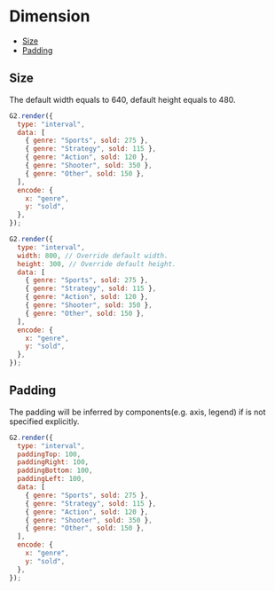 # Dimension

- <a href="#size">Size</a>
- <a href="#padding">Padding</a>

## Size

The default width equals to 640, default height equals to 480.

```js | dom
G2.render({
  type: "interval",
  data: [
    { genre: "Sports", sold: 275 },
    { genre: "Strategy", sold: 115 },
    { genre: "Action", sold: 120 },
    { genre: "Shooter", sold: 350 },
    { genre: "Other", sold: 150 },
  ],
  encode: {
    x: "genre",
    y: "sold",
  },
});
```

```js | dom
G2.render({
  type: "interval",
  width: 800, // Override default width.
  height: 300, // Override default height.
  data: [
    { genre: "Sports", sold: 275 },
    { genre: "Strategy", sold: 115 },
    { genre: "Action", sold: 120 },
    { genre: "Shooter", sold: 350 },
    { genre: "Other", sold: 150 },
  ],
  encode: {
    x: "genre",
    y: "sold",
  },
});
```

## Padding

The padding will be inferred by components(e.g. axis, legend) if is not specified explicitly.

```js | dom
G2.render({
  type: "interval",
  paddingTop: 100,
  paddingRight: 100,
  paddingBottom: 100,
  paddingLeft: 100,
  data: [
    { genre: "Sports", sold: 275 },
    { genre: "Strategy", sold: 115 },
    { genre: "Action", sold: 120 },
    { genre: "Shooter", sold: 350 },
    { genre: "Other", sold: 150 },
  ],
  encode: {
    x: "genre",
    y: "sold",
  },
});
```
